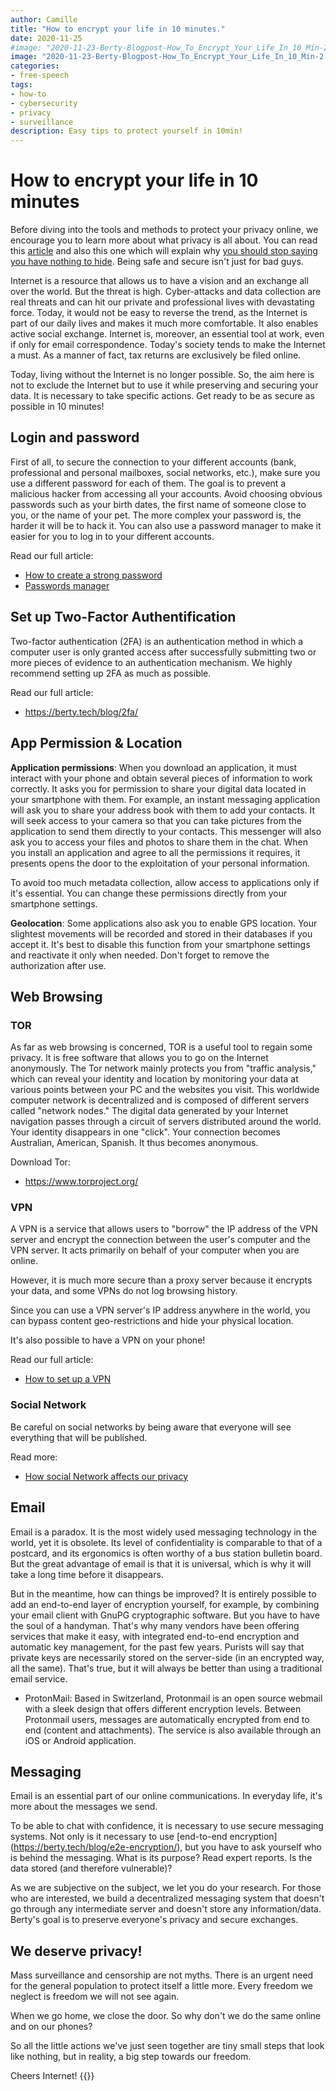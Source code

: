 ```yaml
---
author: Camille
title: "How to encrypt your life in 10 minutes."
date: 2020-11-25
#image: "2020-11-23-Berty-Blogpost-How_To_Encrypt_Your_Life_In_10_Min-2.png"
image: "2020-11-23-Berty-Blogpost-How_To_Encrypt_Your_Life_In_10_Min-2.png"
categories:
- free-speech
tags:
- how-to
- cybersecurity
- privacy
- surveillance
description: Easy tips to protect yourself in 10min!
---
```



# How to encrypt your life in 10 minutes


Before diving into the tools and methods to protect your privacy online, we encourage you to learn more about what privacy is all about. You can read this [article](https://berty.tech/blog/privacy-security-safety/) and also this one which will explain why [you should stop saying you have nothing to hide](https://berty.tech/blog/nothing-to-hide/). Being safe and secure isn't just for bad guys. 

Internet is a resource that allows us to have a vision and an exchange all over the world. But the threat is high. Cyber-attacks and data collection are real threats and can hit our private and professional lives with devastating force. Today, it would not be easy to reverse the trend, as the Internet is part of our daily lives and makes it much more comfortable. It also enables active social exchange. Internet is, moreover, an essential tool at work, even if only for email correspondence. Today's society tends to make the Internet a must. As a manner of fact, tax returns are exclusively be filed online. 

Today, living without the Internet is no longer possible. So, the aim here is not to exclude the Internet but to use it while preserving and securing your data. It is necessary to take specific actions. Get ready to be as secure as possible in 10 minutes! 



## Login and password 
First of all, to secure the connection to your different accounts (bank, professional and personal mailboxes, social networks, etc.), make sure you use a different password for each of them. The goal is to prevent a malicious hacker from accessing all your accounts.  Avoid choosing obvious passwords such as your birth dates, the first name of someone close to you, or the name of your pet. The more complex your password is, the harder it will be to hack it. You can also use a password manager to make it easier for you to log in to your different accounts. 

Read our full article: 
* [How to create a strong password](https://berty.tech/blog/create-strong-password/)
* [Passwords manager](https://berty.tech/blog/best-password-manager/)

## Set up Two-Factor Authentification 

Two-factor authentication (2FA) is an authentication method in which a computer user is only granted access after successfully submitting two or more pieces of evidence to an authentication mechanism. We highly recommend setting up 2FA as much as possible. 

Read our full article:
* https://berty.tech/blog/2fa/

## App Permission & Location

**Application permissions**: When you download an application, it must interact with your phone and obtain several pieces of information to work correctly. It asks you for permission to share your digital data located in your smartphone with them. For example, an instant messaging application will ask you to share your address book with them to add your contacts. It will seek access to your camera so that you can take pictures from the application to send them directly to your contacts. This messenger will also ask you to access your files and photos to share them in the chat. When you install an application and agree to all the permissions it requires, it presents opens the door to the exploitation of your personal information.

To avoid too much metadata collection, allow access to applications only if it's essential. You can change these permissions directly from your smartphone settings.

**Geolocation**: Some applications also ask you to enable GPS location. Your slightest movements will be recorded and stored in their databases if you accept it. It's best to disable this function from your smartphone settings and reactivate it only when needed. Don't forget to remove the authorization after use.

## Web Browsing

### TOR

As far as web browsing is concerned, TOR is a useful tool to regain some privacy. It is free software that allows you to go on the Internet anonymously. The Tor network mainly protects you from "traffic analysis," which can reveal your identity and location by monitoring your data at various points between your PC and the websites you visit. This worldwide computer network is decentralized and is composed of different servers called "network nodes." The digital data generated by your Internet navigation passes through a circuit of servers distributed around the world. Your identity disappears in one "click". Your connection becomes Australian, American, Spanish. It thus becomes anonymous.

Download Tor: 
* https://www.torproject.org/

### VPN

A VPN is a service that allows users to "borrow" the IP address of the VPN server and encrypt the connection between the user's computer and the VPN server. It acts primarily on behalf of your computer when you are online. 

However, it is much more secure than a proxy server because it encrypts your data, and some VPNs do not log browsing history.

Since you can use a VPN server's IP address anywhere in the world, you can bypass content geo-restrictions and hide your physical location.

It's also possible to have a VPN on your phone!

Read our full article:
* [How to set up a VPN](https://berty.tech/blog/how-vpn-phone/)


### Social Network

Be careful on social networks by being aware that everyone will see everything that will be published. 

Read more: 
* [How social Network affects our privacy](https://berty.tech/blog/privacy-social-network/)

## Email

Email is a paradox. It is the most widely used messaging technology in the world, yet it is obsolete. Its level of confidentiality is comparable to that of a postcard, and its ergonomics is often worthy of a bus station bulletin board. But the great advantage of email is that it is universal, which is why it will take a long time before it disappears.

But in the meantime, how can things be improved? It is entirely possible to add an end-to-end layer of encryption yourself, for example, by combining your email client with GnuPG cryptographic software. But you have to have the soul of a handyman. That's why many vendors have been offering services that make it easy, with integrated end-to-end encryption and automatic key management, for the past few years. Purists will say that private keys are necessarily stored on the server-side (in an encrypted way, all the same). That's true, but it will always be better than using a traditional email service.

* ProtonMail: Based in Switzerland, Protonmail is an open source webmail with a sleek design that offers different encryption levels. Between Protonmail users, messages are automatically encrypted from end to end (content and attachments). The service is also available through an iOS or Android application.


## Messaging

Email is an essential part of our online communications. In everyday life, it's more about the messages we send. 

To be able to chat with confidence, it is necessary to use secure messaging systems. Not only is it necessary to use [end-to-end encryption] (https://berty.tech/blog/e2e-encryption/), but you have to ask yourself who is behind the messaging. What is its purpose? Read expert reports. Is the data stored (and therefore vulnerable)? 

As we are subjective on the subject, we let you do your research. For those who are interested, we build a decentralized messaging system that doesn't go through any intermediate server and doesn't store any information/data. Berty's goal is to preserve everyone's privacy and secure exchanges. 



## We deserve privacy! 

Mass surveillance and censorship are not myths. There is an urgent need for the general population to protect itself a little more. Every freedom we neglect is freedom we will not see again. 

When we go home, we close the door. So why don't we do the same online and on our phones? 

So all the little actions we've just seen together are tiny small steps that look like nothing, but in reality, a big step towards our freedom. 

Cheers Internet!
{{<tweet id="1324705378584637442">}}
